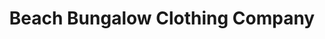 ---
title: "Beach Bungalow Clothing Company"
url: /new-smyrna-beach/beach-bungalow-clothing-company/
shop: clothes
---